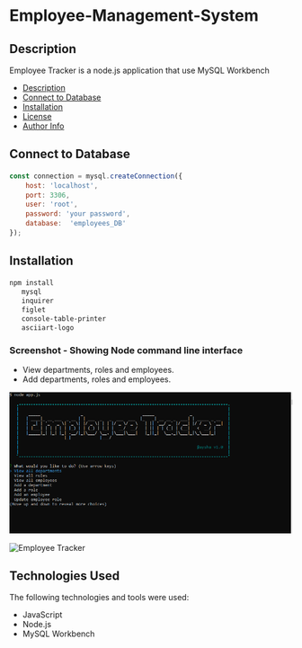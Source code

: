 # Employee-Management-System

## Description
Employee Tracker is a node.js application that use MySQL Workbench

- [Description](#description)
- [Connect to Database](#hconnect-to-database )
- [Installation](#installation)
- [License](#license)
- [Author Info](#author-info)

## Connect to Database 

```javascript
const connection = mysql.createConnection({
	host: 'localhost',
	port: 3306,
	user: 'root',
	password: 'your password',
	database:  'employees_DB'
});

```

## Installation
```
npm install
   mysql
   inquirer
   figlet
   console-table-printer
   asciiart-logo

```

### Screenshot - Showing Node command line interface
- View departments, roles and employees.
- Add departments, roles and employees.

![Employee Tracker](images/employeetracker1.png )

![Employee Tracker](images/employeetracker.gif )

## Technologies Used
The following technologies and tools were used:
- JavaScript
- Node.js
- MySQL Workbench
